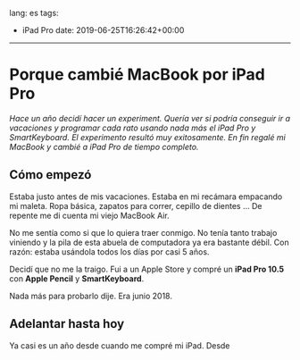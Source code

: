 lang: es
tags:
  - iPad Pro
date: 2019-06-25T16:26:42+00:00

---

# Porque cambié MacBook por iPad Pro

_Hace un año decidí hacer un experiment. Quería ver si podría conseguir ir a vacaciones y programar cada rato usando nada más el iPad Pro y SmartKeyboard. El experimento resultó muy exitosamente. En fin regalé mi MacBook y cambié a iPad Pro de tiempo completo._

## Cómo empezó

Estaba justo antes de mis vacaciones. Estaba en mi recámara empacando mi maleta. Ropa básica, zapatos para correr, cepillo de dientes ... De repente me di cuenta mi viejo MacBook Air.

No me sentía como si que lo quiera traer conmigo. No tenía tanto trabajo viniendo y la pila de esta abuela de computadora ya era bastante débil. Con razón: estaba usándola todos los días por casi 5 años.

Decidí que no me la traigo. Fui a un Apple Store y compré un **iPad Pro 10.5** con **Apple Pencil** y **SmartKeyboard**.

Nada más para probarlo dije. Era junio 2018.

## Adelantar hasta hoy

Ya casi es un año desde cuando me compré mi iPad. Desde